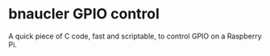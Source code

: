 # bnaucler GPIO control

A quick piece of C code, fast and scriptable, to control GPIO on a Raspberry Pi.
